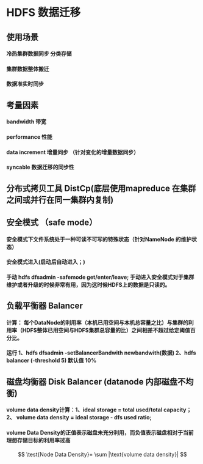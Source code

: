 # HDFS 数据迁移

## 使用场景 
#### 冷热集群数据同步 分类存储
#### 集群数据整体搬迁
#### 数据准实时同步

## 考量因素
#### bandwidth 带宽
#### performance 性能
#### data increment 增量同步 （针对变化的增量数据同步）
#### syncable 数据迁移的同步性


## 分布式拷贝工具 DistCp(底层使用mapreduce 在集群之间或并行在同一集群内复制) 


## 安全模式 （safe mode）
#### 安全模式下文件系统处于一种可读不可写的特殊状态（针对NameNode 的维护状态）
#### 安全模式进入(启动后自动进入；)
#### 手动 hdfs dfsadmin -safemode get/enter/leave; 手动进入安全模式对于集群维护或者升级的时候非常有用，因为这时候HDFS上的数据是只读的。

## 负载平衡器 Balancer
#### 计算： 每个DataNode的利用率（本机已用空间与本机总容量之比）与集群的利用率（HDFS整体已用空间与HDFS集群总容量的比）之间相差不超过给定阈值百分比。
#### 运行 1、hdfs dfsadmin -setBalancerBandwith newbandwith(数据) 2、hdfs balancer (-threshold 5) 默认值 10%


## 磁盘均衡器 Disk Balancer (datanode 内部磁盘不均衡)
#### volume data density计算：1、ideal storage = total used/total capacity； 2、 volume data density = ideal storage - dfs used ratio;
#### volume Data Density的正值表示磁盘未充分利用，而负值表示磁盘相对于当前理想存储目标的利用率过高
#### 
$$
\test{Node Data Density}= \sum |\text{volume data density}| 
$$
